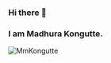 ### Hi there 👋
### I am Madhura Kongutte.

<p align="left"> <img src="https://komarev.com/ghpvc/?username=MmKongutte&label=Profile%20views&color=0e75b6&style=flat" alt="MmKongutte" /> </p>

<!--
**MmKongutte/MmKongutte** is a ✨ _special_ ✨ repository because its `README.md` (this file) appears on your GitHub profile.

Here are some ideas to get you started:

- 🔭 I’m currently working on ...
- 🌱 I’m currently learning ...
- 👯 I’m looking to collaborate on ...
- 🤔 I’m looking for help with ...
- 💬 Ask me about ...
- 📫 How to reach me: ...
- 😄 Pronouns: ...
- ⚡ Fun fact: ...
-->

